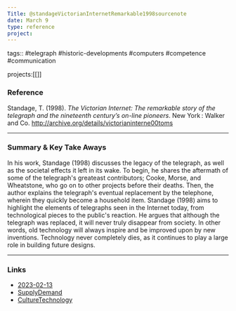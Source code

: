 ```yaml
---
Title: @standageVictorianInternetRemarkable1998sourcenote
date: March 9
type: reference
project:
---
```


tags:: #telegraph #historic-developments #computers #competence #communication

projects:[[]]

### Reference 

Standage, T. (1998). _The Victorian Internet: The remarkable story of the telegraph and the nineteenth centuryʼs on-line pioneers_. New York : Walker and Co. http://archive.org/details/victorianinterne00toms


---

### Summary & Key Take Aways

In his work, Standage (1998) discusses the legacy of the telegraph, as well as the societal effects it left in its wake. To begin, he shares the aftermath of some of the telegraph's greateast contributors; Cooke, Morse, and Wheatstone, who go on to other projects before their deaths. Then, the author explains the telegraph's eventual replacement by the telephone, wherein they quickly become a household item.
Standage (1998) aims to highlight the elements of telegraphs seen in the Internet today, from technological pieces to the public's reaction. He argues that although the telegraph was replaced, it will never truly disappear from society. In other words, old technology will always inspire and be improved upon by new inventions. Technology never completely dies, as it continues to play a large role in building future designs.

--- 

### Links

- [2023-02-13](2023-02-13.md)
- [SupplyDemand](SupplyDemand.md)
- [CultureTechnology](CultureTechnology.md)

